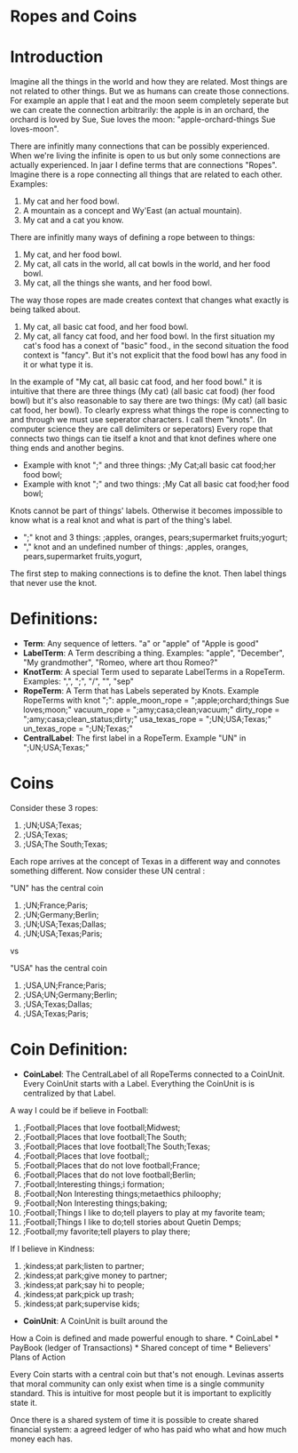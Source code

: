 # Ropes and Coins


# Introduction
Imagine all the things in the world and how they are related. Most things are not related to other things. But we as humans can create those connections. For example an apple that I eat and the moon seem completely seperate but we can create the connection arbitrarily: the apple is in an orchard, the orchard is loved by Sue, Sue loves the moon: "apple-orchard-things Sue loves-moon".

There are infinitly many connections that can be possibly experienced. When we're living the infinite is open to us but only some connections are actually experienced. In jaar I define terms that are connections "Ropes". Imagine there is a rope connecting all things that are related to each other. Examples:
1. My cat and her food bowl. 
2. A mountain as a concept and Wy'East (an actual mountain).
3. My cat and a cat you know.

There are infinitly many ways of defining a rope between to things:
1. My cat, and her food bowl. 
2. My cat, all cats in the world, all cat bowls in the world, and her food bowl. 
3. My cat, all the things she wants, and her food bowl.

The way those ropes are made creates context that changes what exactly is being talked about. 
1. My cat, all basic cat food, and her food bowl. 
2. My cat, all fancy cat food, and her food bowl. 
In the first situation my cat's food has a conext of "basic" food., in the second situation the food context is "fancy". But it's not explicit that the food bowl has any food in it or what type it is. 

In the example of "My cat, all basic cat food, and her food bowl." it is intuitive that there are three things (My cat) (all basic cat food) (her food bowl) but it's also reasonable to say there are two things: (My cat) (all basic cat food, her bowl). To clearly express what things the rope is connecting to and through we must use seperator characters. I call them "knots". (In computer science they are call delimiters or seperators) Every rope that connects two things can tie itself a knot and that knot defines where one thing ends and another begins. 
- Example with knot ";" and three things: ;My Cat;all basic cat food;her food bowl;
- Example with knot ";" and two things: ;My Cat all basic cat food;her food bowl;

Knots cannot be part of things' labels. Otherwise it becomes impossible to know what is a real knot and what is part of the thing's label. 
- ";" knot and 3 things: ;apples, oranges, pears;supermarket fruits;yogurt;
- "," knot and an undefined number of things: ,apples, oranges, pears,supermarket fruits,yogurt,

The first step to making connections is to define the knot. Then label things that never use the knot. 

# Definitions: 
- **Term**: Any sequence of letters. "a" or "apple" of "Apple is good"
- **LabelTerm**: A Term describing a thing. Examples: "apple", "December", "My grandmother", "Romeo, where art thou Romeo?" 
- **KnotTerm**: A special Term used to separate LabelTerms in a RopeTerm. Examples: ",", ";", "/", "\", "sep"
- **RopeTerm**: A Term that has Labels seperated by Knots. 
Example RopeTerms with knot ";":
apple_moon_rope = ";apple;orchard;things Sue loves;moon;"
vacuum_rope = ";amy;casa;clean;vacuum;"
dirty_rope = ";amy;casa;clean_status;dirty;"
usa_texas_rope = ";UN;USA;Texas;"
un_texas_rope = ";UN;Texas;"
- **CentralLabel**: The first label in a RopeTerm. Example "UN" in ";UN;USA;Texas;"

# Coins
Consider these 3 ropes: 
1. ;UN;USA;Texas; 
2. ;USA;Texas;
3. ;USA;The South;Texas;

Each rope arrives at the concept of Texas in a different way and connotes something different. Now consider these UN central :

"UN" has the central coin
1. ;UN;France;Paris;
2. ;UN;Germany;Berlin;
3. ;UN;USA;Texas;Dallas;
4. ;UN;USA;Texas;Paris;

vs 

"USA" has the central coin
1. ;USA,UN;France;Paris;
2. ;USA;UN;Germany;Berlin;
3. ;USA;Texas;Dallas;
4. ;USA;Texas;Paris;

# Coin Definition: 
- **CoinLabel**: The CentralLabel of all RopeTerms connected to a CoinUnit. Every CoinUnit starts with a Label. Everything the CoinUnit is is centralized by that Label. 

A way I could be if believe in Football:
1. ;Football;Places that love football;Midwest;
2. ;Football;Places that love football;The South;
3. ;Football;Places that love football;The South;Texas;
4. ;Football;Places that love football;;
5. ;Football;Places that do not love football;France;
6. ;Football;Places that do not love football;Berlin;
7. ;Football;Interesting things;i formation;
8. ;Football;Non Interesting things;metaethics philoophy;
9. ;Football;Non Interesting things;baking;
10. ;Football;Things I like to do;tell players to play at my favorite team;
11. ;Football;Things I like to do;tell stories about Quetin Demps;
12. ;Football;my favorite;tell players to play there;


If I believe in Kindness:
1. ;kindess;at park;listen to partner;
2. ;kindess;at park;give money to partner;
3. ;kindess;at park;say hi to people;
4. ;kindess;at park;pick up trash;
5. ;kindess;at park;supervise kids;


- **CoinUnit**: A CoinUnit is built around the  

How a Coin is defined and made powerful enough to share.
    * CoinLabel
    * PayBook (ledger of Transactions)
    * Shared concept of time
    * Believers' Plans of Action

Every Coin starts with a central coin but that's not enough. Levinas asserts that moral community can only exist when time is a single community standard. This is intuitive for most people but it is important to explicitly state it. 

Once there is a shared system of time it is possible to create shared financial system: a agreed ledger of who has paid who what and how much money each has. 



